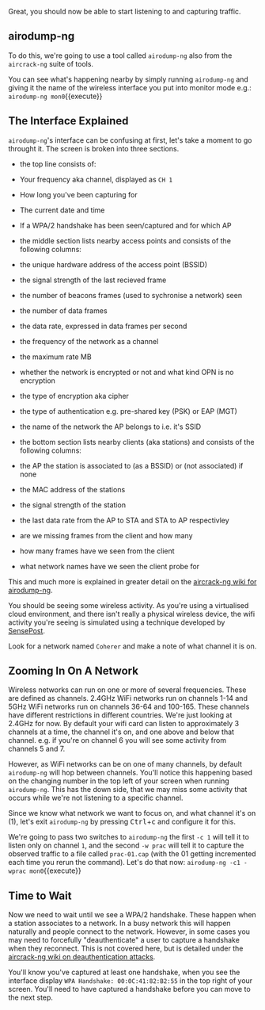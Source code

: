 Great, you should now be able to start listening to and capturing traffic.

## airodump-ng

To do this, we're going to use a tool called `airodump-ng` also from the `aircrack-ng` suite of tools.

You can see what's happening nearby by simply running `airodump-ng` and giving it the name of the wireless interface you put into monitor mode e.g.:
`airodump-ng mon0`{{execute}}

## The Interface Explained

`airodump-ng`'s interface can be confusing at first, let's take a moment to go throught it. The screen is broken into three sections.

 * the top line consists of:
  * Your frequency aka channel, displayed as `CH 1`
  * How long you've been capturing for
  * The current date and time
  * If a WPA/2 handshake has been seen/captured and for which AP

 * the middle section lists nearby access points and consists of the following columns:
  * the unique hardware address of the access point (BSSID)
  * the signal strength of the last recieved frame
  * the number of beacons frames (used to sychronise a network) seen
  * the number of data frames
  * the data rate, expressed in data frames per second
  * the frequency of the network as a channel
  * the maximum rate MB
  * whether the network is encrypted or not and what kind OPN is no encryption
  * the type of encryption aka cipher
  * the type of authentication e.g. pre-shared key (PSK) or EAP (MGT)
  * the name of the network the AP belongs to i.e. it's SSID

 * the bottom section lists nearby clients (aka stations) and consists of the following columns:
  * the AP the station is associated to (as a BSSID) or (not associated) if none
  * the MAC address of the stations
  * the signal strength of the station
  * the last data rate from the AP to STA and STA to AP respectivley
  * are we missing frames from the client and how many
  * how many frames have we seen from the client
  * what network names have we seen the client probe for

This and much more is explained in greater detail on the [aircrack-ng wiki for airodump-ng](http://www.aircrack-ng.org/doku.php?id=airodump-ng).

You should be seeing some wireless activity. As you're using a virtualised cloud environment, and there isn't really a physical wireless device, the wifi activity you're seeing is simulated using a technique developed by [SensePost](https://sensepost.com).

Look for a network named `Coherer` and make a note of what channel it is on.

## Zooming In On A Network

Wireless networks can run on one or more of several frequencies. These are defined as channels. 2.4GHz WiFi networks run on channels 1-14 and 5GHz WiFi networks run on channels 36-64 and 100-165. These channels have different restrictions in different countries. We're just looking at 2.4GHz for now. By default your wifi card can listen to approximately 3 channels at a time, the channel it's on, and one above and below that channel. e.g. if you're on channel 6 you will see some activity from channels 5 and 7. 

However, as WiFi networks can be on one of many channels, by default `airodump-ng` will hop between channels. You'll notice this happening based on the changing number in the top left of your screen when running `airodump-ng`. This has the down side, that we may miss some activity that occurs while we're not listening to a specific channel.

Since we know what network we want to focus on, and what channel it's on (1), let's exit `airodump-ng` by pressing <kbd>Ctrl</kbd>+<kbd>c</kbd> and configure it for this.

We're going to pass two switches to `airodump-ng` the first `-c 1` will tell it to listen only on channel `1`, and the second `-w prac` will tell it to capture the observed traffic to a file called `prac-01.cap` (with the 01 getting incremented each time you rerun the command). Let's do that now:
`airodump-ng -c1 -wprac mon0`{{execute}}

## Time to Wait

Now we need to wait until we see a WPA/2 handshake. These happen when a station associates to a network. In a busy network this will happen naturally and people connect to the network. However, in some cases you may need to forcefully "deauthenticate" a user to capture a handshake when they reconnect. This is not covered here, but is detailed under the [aircrack-ng wiki on deauthentication attacks](http://www.aircrack-ng.org/~~v/doku.php?id=deauthentication).

You'll know you've captured at least one handshake, when you see the interface display `WPA Handshake: 00:0C:41:82:B2:55` in the top right of your screen. You'll need to have captured a handshake before you can move to the next step.
